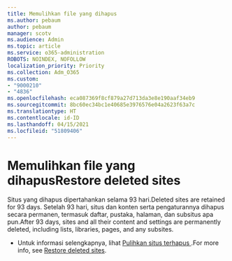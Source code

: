 ```yaml
---
title: Memulihkan file yang dihapus
ms.author: pebaum
author: pebaum
manager: scotv
ms.audience: Admin
ms.topic: article
ms.service: o365-administration
ROBOTS: NOINDEX, NOFOLLOW
localization_priority: Priority
ms.collection: Adm_O365
ms.custom:
- "9000210"
- "4836"
ms.openlocfilehash: eca087369f8cf879a27d713da3e8e190aaf34eb9
ms.sourcegitcommit: 8bc60ec34bc1e40685e3976576e04a2623f63a7c
ms.translationtype: HT
ms.contentlocale: id-ID
ms.lasthandoff: 04/15/2021
ms.locfileid: "51809406"
---
```

# <a name="restore-deleted-sites"></a><span data-ttu-id="79463-102">Memulihkan file yang dihapus</span><span class="sxs-lookup"><span data-stu-id="79463-102">Restore deleted sites</span></span>

<span data-ttu-id="79463-103">Situs yang dihapus dipertahankan selama 93 hari.</span><span class="sxs-lookup"><span data-stu-id="79463-103">Deleted sites are retained for 93 days.</span></span> <span data-ttu-id="79463-104">Setelah 93 hari, situs dan konten serta pengaturannya dihapus secara permanen, termasuk daftar, pustaka, halaman, dan subsitus apa pun.</span><span class="sxs-lookup"><span data-stu-id="79463-104">After 93 days, sites and all their content and settings are permanently deleted, including lists, libraries, pages, and any subsites.</span></span>

- <span data-ttu-id="79463-105">Untuk informasi selengkapnya, lihat [Pulihkan situs terhapus ](https://docs.microsoft.com/sharepoint/restore-deleted-site-collection).</span><span class="sxs-lookup"><span data-stu-id="79463-105">For more info, see [Restore deleted sites](https://docs.microsoft.com/sharepoint/restore-deleted-site-collection).</span></span>
